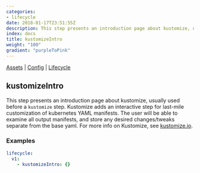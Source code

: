```yaml
---
categories:
- lifecycle
date: 2018-01-17T23:51:55Z
description: This step presents an introduction page about kustomize, usually used before a `kustomize` step. Kustomize adds an interactive step for last-mile customization of kubernetes YAML manifests. The user will be able to examine all output manifests, and store any desired changes/tweaks separate from the base yaml. For more info on Kustomize, see [kustomize.io](https://kustomize.io).
index: docs
title: kustomizeIntro
weight: "100"
gradient: "purpleToPink"
---
```


[Assets](/reference/assets/overview) | [Config](/reference/config/overview) | [Lifecycle](/reference/lifecycle/overview)

## kustomizeIntro

This step presents an introduction page about kustomize, usually used before a `kustomize` step. Kustomize adds an interactive step for last-mile customization of kubernetes YAML manifests. The user will be able to examine all output manifests, and store any desired changes/tweaks separate from the base yaml. For more info on Kustomize, see [kustomize.io](https://kustomize.io).




### Examples

```yaml
lifecycle:
  v1:
    - kustomizeIntro: {}
```
